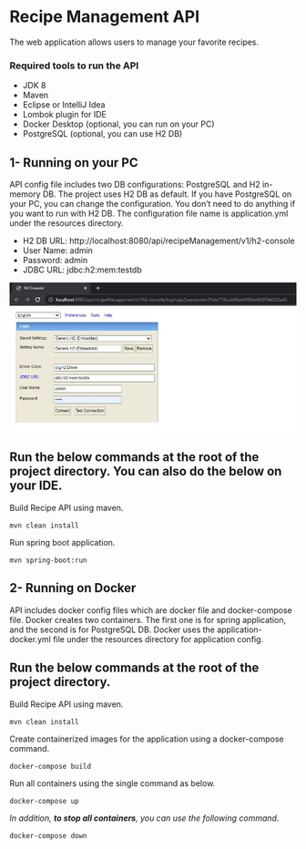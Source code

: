 # Recipe Management API
The web application allows users to manage your favorite recipes.

### Required tools to run the API
- JDK 8
- Maven
- Eclipse or IntelliJ Idea
- Lombok plugin for IDE
- Docker Desktop (optional, you can run on your PC)
- PostgreSQL (optional, you can use H2 DB)

## 1- Running on your PC
API config file includes two DB configurations: PostgreSQL and H2 in-memory DB. The project uses H2 DB as default. If you have PostgreSQL on your PC, you can change the configuration. You don’t need to do anything if you want to run with H2 DB. The configuration file name is application.yml under the resources directory.

- H2 DB URL: http://localhost:8080/api/recipeManagement/v1/h2-console
- User Name: admin
- Password: admin
- JDBC URL: jdbc:h2:mem:testdb

![H2 Login Console](https://github.com/yunussezgin/github-project-images/blob/master/recipe-service/h2-console.JPG)

## Run the below commands at the root of the project directory. You can also do the below on your IDE.
Build Recipe API using maven.
```
mvn clean install
```
Run spring boot application.
```
mvn spring-boot:run
```

## 2- Running on Docker
API includes docker config files which are docker file and docker-compose file. Docker creates two containers. The first one is for spring application, and the second is for PostgreSQL DB. Docker uses the application-docker.yml file under the resources directory for application config.

## Run the below commands at the root of the project directory.
Build Recipe API using maven.
```
mvn clean install
```
Create containerized images for the application using a docker-compose command.
```
docker-compose build
```
Run all containers using the single command as below.
```
docker-compose up
```
*In addition, **to stop all containers**, you can use the following command.*
```
docker-compose down
```

